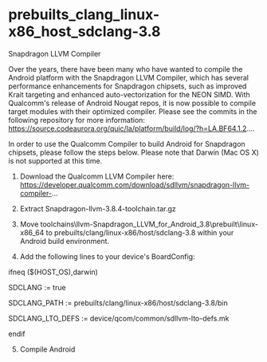 # prebuilts_clang_linux-x86_host_sdclang-3.8
Snapdragon LLVM Compiler

Over the years, there have been many who have wanted to compile the Android platform with the Snapdragon LLVM Compiler, which has several performance enhancements for Snapdragon chipsets, such as improved Krait targeting and enhanced auto-vectorization for the NEON SIMD.  With Qualcomm's release of Android Nougat repos, it is now possible to compile target modules with their optimized compiler.  Please see the commits in the following repository for more information: https://source.codeaurora.org/quic/la/platform/build/log/?h=LA.BF64.1.2....

In order to use the Qualcomm Compiler to build Android for Snapdragon chipsets, please follow the steps below.  Please note that Darwin (Mac OS X) is not supported at this time.

1. Download the Qualcomm LLVM Compiler here: https://developer.qualcomm.com/download/sdllvm/snapdragon-llvm-compiler-...

2. Extract Snapdragon-llvm-3.8.4-toolchain.tar.gz

3. Move toolchains\llvm-Snapdragon_LLVM_for_Android_3.8\prebuilt\linux-x86_64 to prebuilts/clang/linux-x86/host/sdclang-3.8 within your Android build environment.

4. Add the following lines to your device's BoardConfig:

ifneq ($(HOST_OS),darwin)

SDCLANG := true

SDCLANG_PATH := prebuilts/clang/linux-x86/host/sdclang-3.8/bin

SDCLANG_LTO_DEFS := device/qcom/common/sdllvm-lto-defs.mk

endif

5. Compile Android
